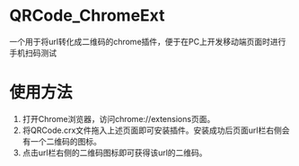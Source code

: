 # QRCode_ChromeExt
一个用于将url转化成二维码的chrome插件，便于在PC上开发移动端页面时进行手机扫码测试

# 使用方法
1. 打开Chrome浏览器，访问chrome://extensions页面。
2. 将QRCode.crx文件拖入上述页面即可安装插件。安装成功后页面url栏右侧会有一个二维码的图标。
3. 点击url栏右侧的二维码图标即可获得该url的二维码。

